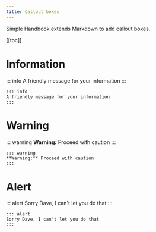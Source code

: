 ```yaml
---
title: Callout boxes
---
```


Simple Handbook extends Markdown to add callout boxes.

[[toc]]

# Information

::: info
A friendly message for your information
:::

```
::: info
A friendly message for your information
:::
```

# Warning

::: warning
**Warning:** Proceed with caution
:::

```
::: warning
**Warning:** Proceed with caution
:::
```

# Alert

::: alert
Sorry Dave, I can't let you do that
:::

```
::: alert
Sorry Dave, I can't let you do that
:::
```
